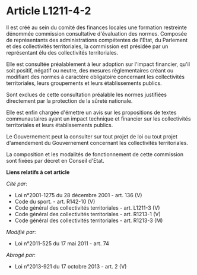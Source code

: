 # Article L1211-4-2

Il est créé au sein du comité des finances locales une formation restreinte dénommée commission consultative d'évaluation des
normes. Composée de représentants des administrations compétentes de l'Etat, du Parlement et des collectivités territoriales,
la commission est présidée par un représentant élu des collectivités territoriales. 

Elle est consultée préalablement à leur adoption sur l'impact financier, qu'il soit positif, négatif ou neutre, des mesures
règlementaires créant ou modifiant des normes à caractère obligatoire concernant les collectivités territoriales, leurs
groupements et leurs établissements publics. 

Sont exclues de cette consultation préalable les normes justifiées directement par la protection de la sûreté nationale. 

Elle est enfin chargée d'émettre un avis sur les propositions de textes communautaires ayant un impact technique et financier
sur les collectivités territoriales et leurs établissements publics. 

Le Gouvernement peut la consulter sur tout projet de loi ou tout projet d'amendement du Gouvernement concernant les
collectivités territoriales. 

La composition et les modalités de fonctionnement de cette commission sont fixées par décret en Conseil d'Etat.

**Liens relatifs à cet article**

_Cité par_:

  - Loi n°2001-1275 du 28 décembre 2001 - art. 136 (V)
  - Code du sport. - art. R142-10 (V)
  - Code général des collectivités territoriales - art. L1211-3 (V)
  - Code général des collectivités territoriales - art. R1213-1 (V)
  - Code général des collectivités territoriales - art. R1213-3 (M)

_Modifié par_:

  - Loi n°2011-525 du 17 mai 2011 - art. 74

_Abrogé par_:

  - Loi n°2013-921 du 17 octobre 2013 - art. 2 (V)
